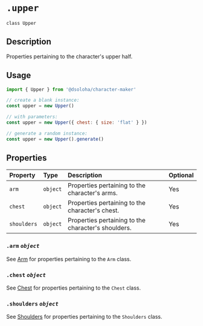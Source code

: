 # `.upper`

`class Upper`

## Description

Properties pertaining to the character's upper half.

## Usage

```js
import { Upper } from '@dsoloha/character-maker'

// create a blank instance:
const upper = new Upper()

// with parameters:
const upper = new Upper({ chest: { size: 'flat' } })

// generate a random instance:
const upper = new Upper().generate()
```

## Properties

| Property    | Type     | Description                                         | Optional |
|:------------|:---------|:----------------------------------------------------|:---------|
| `arm`       | `object` | Properties pertaining to the character's arms.      | Yes      |
| `chest`     | `object` | Properties pertaining to the character's chest.     | Yes      |
| `shoulders` | `object` | Properties pertaining to the character's shoulders. | Yes      |

### `.arm` *`object`*

See [Arm](./arm) for properties pertaining to the `Arm` class.

### `.chest` *`object`*

See [Chest](./chest) for properties pertaining to the `Chest` class.

### `.shoulders` *`object`*

See [Shoulders](./shoulders) for properties pertaining to the `Shoulders` class.
